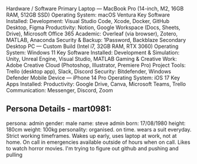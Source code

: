 






































Hardware / Software
Primary Laptop — MacBook Pro (14-inch, M2, 16GB RAM, 512GB SSD)
    Operating System: macOS Ventura
    Key Software Installed:
        Development: Visual Studio Code, Xcode, Docker, GitHub Desktop, Figma
        Productivity: Notion, Google Workspace (Docs, Sheets, Drive), Microsoft Office 365
        Academic: Overleaf (via browser), Zotero, MATLAB, Anaconda
        Security & Backup: 1Password, Backblaze
Secondary Desktop PC — Custom Build (Intel i7, 32GB RAM, RTX 3060)
    Operating System: Windows 11
    Key Software Installed:
        Development & Simulation: Unity, Unreal Engine, Visual Studio, MATLAB
        Gaming & Creative Work: Adobe Creative Cloud (Photoshop, Illustrator, Premiere Pro)
        Project Tools: Trello (desktop app), Slack, Discord
        Security: Bitdefender, Windows Defender
Mobile Device — iPhone 14 Pro
    Operating System: iOS 17
    Key Apps Installed:
        Productivity: Google Drive, Canva, Microsoft Teams, Trello
        Communication: Messenger, Discord, Zoom
## Persona Details - mart0981:
persona: admin
gender: male
name: steve admin
born: 17/08/1980
height: 180cm
weight: 100kg
personality: organised. on time. wears a suit everyday. Strict working timeframes. Wakes up early, uses laptop at work, not at home. On call in emergencies available outside of hours when on call. Likes to watch horror movies.
I'm trying to figure out github and pushing and pulling
